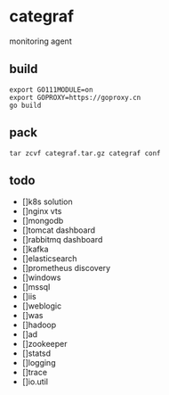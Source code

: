 # categraf

monitoring agent

## build

```shell
export GO111MODULE=on
export GOPROXY=https://goproxy.cn
go build
```

## pack

```shell
tar zcvf categraf.tar.gz categraf conf
```

## todo

- []k8s solution
- []nginx vts
- []mongodb
- []tomcat dashboard
- []rabbitmq dashboard
- []kafka
- []elasticsearch
- []prometheus discovery
- []windows
- []mssql
- []iis
- []weblogic
- []was
- []hadoop
- []ad
- []zookeeper
- []statsd
- []logging
- []trace
- []io.util